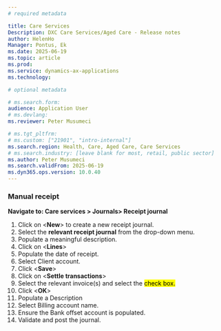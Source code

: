 ```yaml
---
# required metadata

title: Care Services
Description: DXC Care Services/Aged Care - Release notes
author: HelenHo
Manager: Pontus, Ek
ms.date: 2025-06-19
ms.topic: article
ms.prod: 
ms.service: dynamics-ax-applications
ms.technology: 

# optional metadata

# ms.search.form:
audience: Application User
# ms.devlang: 
ms.reviewer: Peter Musumeci

# ms.tgt_pltfrm: 
# ms.custom: ["21901", "intro-internal"]
ms.search.region: Health, Care, Aged Care, Care Services
# ms.search.industry: [leave blank for most, retail, public sector]
ms.author: Peter Musumeci
ms.search.validFrom: 2025-06-19
ms.dyn365.ops.version: 10.0.40
---
```



### Manual receipt

**Navigate to: Care services > Journals> Receipt journal**

1.  Click on \<**New**\> to create a new receipt journal.
2.  Select the **relevant receipt journal** from the drop-down menu.
3.  Populate a meaningful description.
4.  Click on \<**Lines**\>
5.  Populate the date of receipt.
6.  Select Client account.
7.  Click \<**Save**\>
8.  Click on \<**Settle transactions**\>
9.  Select the relevant invoice(s) and select the <Mark> check box.
10. Click \<**OK**\>
11. Populate a Description
12. Select Billing account name.
13. Ensure the Bank offset account is populated.
14. Validate and post the journal.
